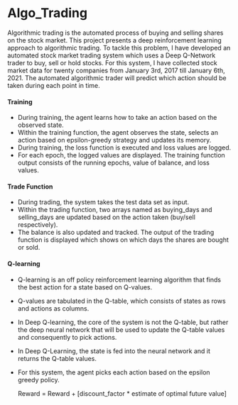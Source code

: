 # Algo_Trading

Algorithmic trading is the automated process of buying and selling shares on the stock market. This project presents a deep reinforcement learning approach to algorithmic trading. To tackle this problem, I have developed an automated stock market trading system which uses a Deep Q-Network trader to buy, sell or hold stocks. For this system, I  have collected stock market data for twenty companies from January 3rd, 2017 till January 6th, 2021. The automated algorithmic trader will predict which action should be taken during each point in time.

#### Training
* During training, the agent learns how to take an action based on the observed state.
* Within the training function, the agent observes the state, selects an action based on epsilon-greedy strategy and updates its memory.
* During training, the loss function is executed and loss values are logged.
* For each epoch, the logged values are displayed. The training function output consists of the running epochs, value of balance, and loss values.

#### Trade Function
* During trading, the system takes the test data set as input.
* Within the trading function, two arrays named as buying_days and selling_days are updated based on the action taken (buy/sell respectively).
* The balance is also updated and tracked. The output of the trading function is displayed which shows on which days the shares are bought or sold.

#### Q-learning
* Q-learning is an off policy reinforcement learning algorithm that finds the best action for a state based on Q-values.
* Q-values are tabulated in the Q-table, which consists of states as rows and actions as columns.
* In Deep Q-learning, the core of the system is not the Q-table, but rather the deep neural network that will be used to update the Q-table values and consequently to pick actions.
* In Deep Q-Learning, the state is fed into the neural network and it returns the Q-table values.
* For this system, the agent picks each action based on the epsilon greedy policy.

  Reward = Reward + [discount_factor * estimate of optimal future value]
